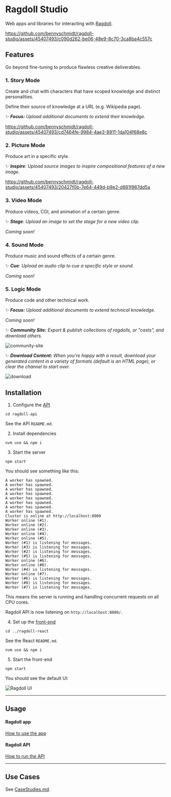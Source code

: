 # Ragdoll Studio

Web apps and libraries for interacting with [Ragdoll](https://github.com/bennyschmidt/ragdoll).

https://github.com/bennyschmidt/ragdoll-studio/assets/45407493/c090d262-be06-48e9-8c70-3ca8ba4c557c

## Features

Go beyond fine-tuning to produce flawless creative deliverables.

### 1. Story Mode

Create and chat with characters that have scoped knowledge and distinct personalities.

Define their source of knowledge at a URL (e.g. Wikipedia page).

✨ ***Focus:** Upload additional documents to extend their knowledge.*

https://github.com/bennyschmidt/ragdoll-studio/assets/45407493/cd7464fe-9984-4ae3-8911-1da104f68e8c

### 2. Picture Mode

Produce art in a specific style.

✨ ***Inspire**: Upload source images to inspire compositional features of a new image.*

https://github.com/bennyschmidt/ragdoll-studio/assets/45407493/20427f0b-7e64-449d-b9e2-d881f867dd5a

### 3. Video Mode

Produce videos, CGI, and animation of a certain genre.

✨ ***Stage**: Upload an image to set the stage for a new video clip.*

*Coming soon!*

### 4. Sound Mode

Produce music and sound effects of a certain genre.

✨ ***Cue**: Upload an audio clip to cue a specific style or sound.*

*Coming soon!*

### 5. Logic Mode

Produce code and other technical work.

✨ ***Focus:** Upload additional documents to extend technical knowledge.*

*Coming soon!*

✨ ***Community Site:** Export & publish collections of ragdolls, or "casts", and download others.*

![community-site](https://github.com/bennyschmidt/ragdoll-studio/assets/45407493/3dd6e058-957b-4947-a0d8-09c93152bc93)

✨ ***Download Content:** When you're happy with a result, download your generated content in a variety of formats (default is an HTML page), or clear the channel to start over.*

![download](https://github.com/bennyschmidt/ragdoll-studio/assets/45407493/eea000cb-bd84-4dd6-b4a9-a463409a62f7)

## Installation

1. Configure the [API](https://github.com/bennyschmidt/ragdoll-studio/tree/master/ragdoll-api)

`cd ragdoll-api`

See the API `README.md`.

2. Install dependencies

`nvm use && npm i`

3. Start the server

`npm start`

You should see something like this:

```
A worker has spawned.
A worker has spawned.
A worker has spawned.
A worker has spawned.
A worker has spawned.
A worker has spawned.
A worker has spawned.
A worker has spawned.
Cluster is online at http://localhost:8000
Worker online (#1).
Worker online (#2).
Worker online (#3).
Worker online (#4).
Worker online (#5).
Worker (#1) is listening for messages.
Worker (#3) is listening for messages.
Worker (#2) is listening for messages.
Worker (#5) is listening for messages.
Worker online (#6).
Worker online (#8).
Worker (#4) is listening for messages.
Worker online (#7).
Worker (#6) is listening for messages.
Worker (#8) is listening for messages.
Worker (#7) is listening for messages.
```

This means the server is running and handling concurrent requests on all CPU cores. 

Ragdoll API is now listening on `http://localhost:8000/`.

4. Set up the [front-end](https://github.com/bennyschmidt/ragdoll-studio/tree/master/ragdoll-react)

`cd ../ragdoll-react`

See the React `README.md`.

`nvm use && npm i`

5. Start the front-end

`npm start`

You should see the default UI:

![Ragdoll UI](https://github.com/bennyschmidt/ragdoll-studio/assets/45407493/4113aa84-83e8-4807-b651-a57090c3c587)

-----

## Usage

#### Ragdoll app

[How to use the app](https://github.com/bennyschmidt/ragdoll-studio/blob/master/ragdoll-react/README.md)

#### Ragdoll API

[How to run the API](https://github.com/bennyschmidt/ragdoll-studio/blob/master/ragdoll-api/README.md)

-----

## Use Cases

See [CaseStudies.md](./CaseStudies.md).
